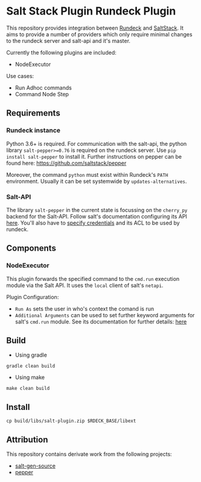 # Salt Stack Plugin Rundeck Plugin

This repository provides integration between [Rundeck](https://www.rundeck.com)
and [SaltStack](https://www.saltproject.io). It aims to provide a number of
providers which only require minimal changes to the rundeck server and salt-api
and it's master.

Currently the following plugins are included:
  * NodeExecutor

Use cases:
  * Run Adhoc commands
  * Command Node Step

## Requirements

### Rundeck instance
Python 3.6+ is required. For communication with the salt-api, the python
library `salt-pepper>=0.76` is required on the rundeck server.
Use `pip install salt-pepper` to install it.
Further instructions on pepper can be found here: https://github.com/saltstack/pepper

Moreover, the command `python` must exist within Rundeck's `PATH` environment.
Usually it can be set systemwide by `updates-alternatives`.


### Salt-API
The library `salt-pepper` in the current state is focussing on the `cherry_py`
backend for the Salt-API. Follow salt's documentation configuring its API
[here](https://docs.saltproject.io/en/latest/ref/netapi/all/salt.netapi.rest_cherrypy.html).
You'll also have to [specify credentials](https://docs.saltproject.io/en/latest/topics/eauth/index.html)
and its ACL to be used by rundeck.

## Components

### NodeExecutor
This plugin forwards the specified command to the `cmd.run` execution module via
the Salt API. It uses the `local` client of salt's `netapi`.

Plugin Configuration:
* `Run As` sets the user in who's context the comand is run
* `Additional Arguments` can be used to set further keyword arguments for
  salt's `cmd.run` module. See its documentation for further details:
  [here](https://docs.saltproject.io/en/latest/ref/modules/all/salt.modules.cmdmod.html#salt.modules.cmdmod.run)


## Build

* Using gradle
```
gradle clean build
```

* Using make

```
make clean build
```

## Install

```
cp build/libs/salt-plugin.zip $RDECK_BASE/libext
```



## Attribution

This repository contains derivate work from the following projects:

* [salt-gen-source](https://github.com/amendlik/salt-gen-resource)
* [pepper](https://github.com/saltstack/pepper)
